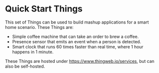 # Quick Start Things

This set of Things can be used to build mashup applications for a smart home scenario.
These Things are:

-   Simple coffee machine that can take an order to brew a coffee.
-   Presence sensor that emits an event when a person is detected.
-   Smart clock that runs 60 times faster than real time, where 1 hour happens in 1 minute.

These Things are hosted under https://www.thingweb.io/services, but can also be self-hosted.
